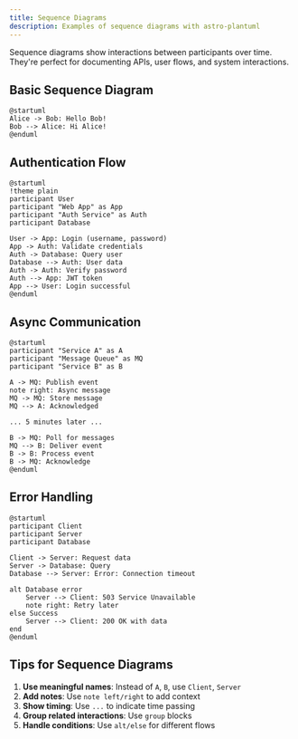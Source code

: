 ```yaml
---
title: Sequence Diagrams
description: Examples of sequence diagrams with astro-plantuml
---
```


Sequence diagrams show interactions between participants over time. They're perfect for documenting APIs, user flows, and system interactions.

## Basic Sequence Diagram

```plantuml
@startuml
Alice -> Bob: Hello Bob!
Bob --> Alice: Hi Alice!
@enduml
```

## Authentication Flow

```plantuml
@startuml
!theme plain
participant User
participant "Web App" as App
participant "Auth Service" as Auth
participant Database

User -> App: Login (username, password)
App -> Auth: Validate credentials
Auth -> Database: Query user
Database --> Auth: User data
Auth -> Auth: Verify password
Auth --> App: JWT token
App --> User: Login successful
@enduml
```

## Async Communication

```plantuml
@startuml
participant "Service A" as A
participant "Message Queue" as MQ
participant "Service B" as B

A -> MQ: Publish event
note right: Async message
MQ -> MQ: Store message
MQ --> A: Acknowledged

... 5 minutes later ...

B -> MQ: Poll for messages
MQ --> B: Deliver event
B -> B: Process event
B -> MQ: Acknowledge
@enduml
```

## Error Handling

```plantuml
@startuml
participant Client
participant Server
participant Database

Client -> Server: Request data
Server -> Database: Query
Database --> Server: Error: Connection timeout

alt Database error
    Server --> Client: 503 Service Unavailable
    note right: Retry later
else Success
    Server --> Client: 200 OK with data
end
@enduml
```

## Tips for Sequence Diagrams

1. **Use meaningful names**: Instead of `A`, `B`, use `Client`, `Server`
2. **Add notes**: Use `note left/right` to add context
3. **Show timing**: Use `...` to indicate time passing
4. **Group related interactions**: Use `group` blocks
5. **Handle conditions**: Use `alt/else` for different flows